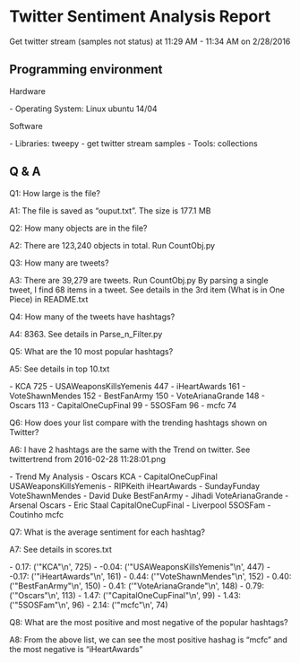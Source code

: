 Twitter Sentiment Analysis Report
=====================
Get twitter stream (samples not status) at 11:29 AM - 11:34 AM on 2/28/2016

Programming environment
----------------
<p>Hardware</p>
- Operating System: Linux ubuntu 14/04
<p>Software</p>
- Libraries: tweepy - get twitter stream samples
- Tools: collections

Q & A 
----------------

<p>Q1: How large is the file?</p>
<p>A1: The file is saved as “ouput.txt”. The size is 177.1 MB</p>

<p>Q2: How many objects are in the file?</p>
<p>A2: There are 123,240 objects in total. Run CountObj.py</p>

<p>Q3: How many are tweets?</p>
<p>A3: There are 39,279 are tweets. Run CountObj.py
     By parsing a single tweet, I find 68 items in a tweet. See details in the 3rd item (What is in One Piece) in README.txt</p>

<p>Q4: How many of the tweets have hashtags?</p>
<p>A4: 8363. See details in Parse_n_Filter.py</p>

<p>Q5: What are the 10 most popular hashtags?</p>
<p>A5: See details in top 10.txt</p>
-  KCA 725
-  USAWeaponsKillsYemenis 447
-  iHeartAwards 161
-  VoteShawnMendes 152
-  BestFanArmy 150
-  VoteArianaGrande 148
-  Oscars 113
-  CapitalOneCupFinal 99
-  5SOSFam 96
-  mcfc  74

<p>Q6: How does your list compare with the trending hashtags shown on Twitter?</p>
<p>A6: I have 2 hashtags are the same with the Trend on twitter. See twittertrend from 2016-02-28 11:28:01.png</p>
-  Trend	My Analysis
-  Oscars	KCA
-  CapitalOneCupFinal	USAWeaponsKillsYemenis
-  RIPKeith	iHeartAwards
-  SundayFunday	VoteShawnMendes
-  David Duke	BestFanArmy
-  Jihadi	VoteArianaGrande
-  Arsenal	Oscars
-  Eric Staal	CapitalOneCupFinal
-  Liverpool	5SOSFam
-  Coutinho	mcfc


<p>Q7: What is the average sentiment for each hashtag?</p>
<p>A7: See details in scores.txt</p>
-  0.17: ('"KCA"\n', 725)
-  -0.04: ('"USAWeaponsKillsYemenis"\n', 447)
-  -0.17: ('"iHeartAwards"\n', 161)
-  0.44: ('"VoteShawnMendes"\n', 152)
-  0.40: ('"BestFanArmy"\n', 150)
-  0.41: ('"VoteArianaGrande"\n', 148)
-  0.79: ('"Oscars"\n', 113)
-  1.47: ('"CapitalOneCupFinal"\n', 99)
-  1.43: ('"5SOSFam"\n', 96)
-  2.14: ('"mcfc"\n', 74)

<p>Q8: What are the most positive and most negative of the popular hashtags?</p>
<p>A8: From the above list, we can see the most positive hashag is “mcfc” and the most negative is “iHeartAwards”</p>

